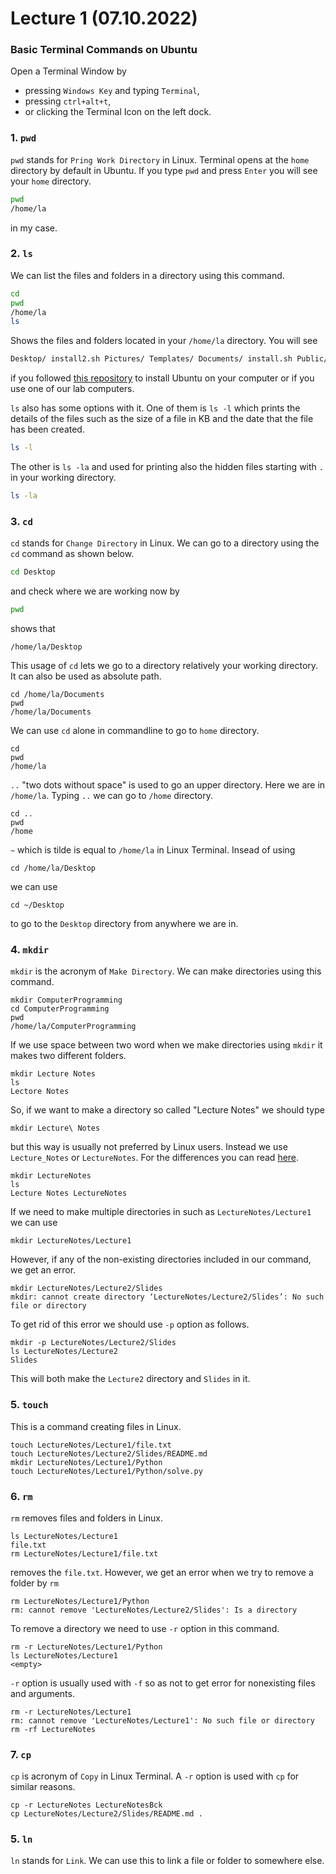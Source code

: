 # Lecture 1 (07.10.2022)
### Basic Terminal Commands on Ubuntu
Open a Terminal Window by
* pressing `Windows Key` and typing `Terminal`,
* pressing `ctrl+alt+t`,
* or clicking the Terminal Icon on the left dock.
### 1. `pwd`
`pwd` stands for `Pring Work Directory` in Linux. 
Terminal opens at the `home` directory by default in Ubuntu.
If you type `pwd` and press `Enter` you will see your `home` directory.
```zsh
pwd
/home/la
```
in my case.

### 2. `ls`
We can list the files and folders in a directory using this command.
```zsh
cd
pwd
/home/la
ls
```
Shows the files and folders located in your `/home/la` directory. 
You will see
```zsh
Desktop/ install2.sh Pictures/ Templates/ Documents/ install.sh Public/ terminal_setting_link1/ Downloads/ Music/ snap/ Videos/
```
if you followed [this repository](https://github.com/laydinbakar/Computer_Programming_BTU/blob/main/00_ubuntu_installation.md) to install Ubuntu on your computer or if you use one of our lab computers.

`ls` also has some options with it. One of them is `ls -l` which prints the details of the files such as the size of a file in KB and the date that the file has been created.
```zsh
ls -l
```
The other is `ls -la` and used for printing also the hidden files starting with `.` in your working directory.
```zsh
ls -la
```

### 3. `cd`
`cd` stands for `Change Directory` in Linux.
We can go to a directory using the `cd` command as shown below.
```zsh
cd Desktop
```
and check where we are working now by
```zsh
pwd
```
shows that
```
/home/la/Desktop
```
This usage of `cd` lets we go to a directory relatively your working directory.
It can also be used as absolute path.
```
cd /home/la/Documents
pwd
/home/la/Documents
```

We can use `cd` alone in commandline to go to `home` directory.
```
cd
pwd
/home/la
```

`..` "two dots without space" is used to go an upper directory. Here we are in `/home/la`. Typing `..` we can go to `/home` directory.
```
cd ..
pwd
/home
```

`~` which is tilde is equal to `/home/la` in Linux Terminal. Insead of using 
```
cd /home/la/Desktop
```
we can use
```
cd ~/Desktop
```
to go to the `Desktop` directory from anywhere we are in.

### 4. `mkdir`
`mkdir` is the acronym of `Make Directory`.
We can make directories using this command.
```
mkdir ComputerProgramming
cd ComputerProgramming
pwd
/home/la/ComputerProgramming
```
If we use space between two word when we make directories using `mkdir` it makes two different folders.
```
mkdir Lecture Notes
ls
Lectore Notes
```
So, if we want to make a directory so called "Lecture Notes" we should type
```
mkdir Lecture\ Notes
```
but this way is usually not preferred by Linux users. Instead we use `Lecture_Notes` or `LectureNotes`. For the differences you can read [here](https://wiki.c2.com/?UnderscoreVersusCapitalAndLowerCaseVariableNaming).
```
mkdir LectureNotes
ls
Lecture Notes LectureNotes
```

If we need to make multiple directories in such as `LectureNotes/Lecture1` we can use
```
mkdir LectureNotes/Lecture1
```
However, if any of the non-existing directories included in our command, we get an error.
```
mkdir LectureNotes/Lecture2/Slides
mkdir: cannot create directory ‘LectureNotes/Lecture2/Slides’: No such file or directory
```
To get rid of this error we should use `-p` option as follows.
```
mkdir -p LectureNotes/Lecture2/Slides
ls LectureNotes/Lecture2
Slides
```
This will both make the `Lecture2` directory and `Slides` in it.

### 5. `touch`
This is a command creating files in Linux.
```
touch LectureNotes/Lecture1/file.txt
touch LectureNotes/Lecture2/Slides/README.md
mkdir LectureNotes/Lecture1/Python
touch LectureNotes/Lecture1/Python/solve.py
```

### 6. `rm`
`rm` removes files and folders in Linux.
```
ls LectureNotes/Lecture1
file.txt
rm LectureNotes/Lecture1/file.txt
```
removes the `file.txt`. However, we get an error when we try to remove a folder by `rm`
```
rm LectureNotes/Lecture1/Python
rm: cannot remove 'LectureNotes/Lecture2/Slides': Is a directory
```
To remove a directory we need to use `-r` option in this command.
```
rm -r LectureNotes/Lecture1/Python
ls LectureNotes/Lecture1
<empty>
```
`-r` option is usually used with `-f` so as not to get error for nonexisting files and arguments.
```
rm -r LectureNotes/Lecture1
rm: cannot remove 'LectureNotes/Lecture1': No such file or directory
rm -rf LectureNotes
```

### 7. `cp`
`cp` is acronym of `Copy` in Linux Terminal. A `-r` option is used with `cp` for similar reasons.
```
cp -r LectureNotes LectureNotesBck
cp LectureNotes/Lecture2/Slides/README.md .
```



### 5. `ln`
`ln` stands for `Link`. We can use this to link a file or folder to somewhere else.
```

